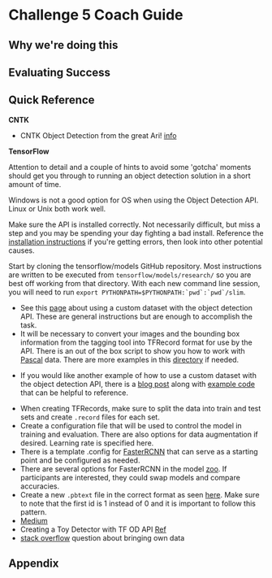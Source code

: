 # Challenge 5 Coach Guide

## Why we're doing this

## Evaluating Success

## Quick Reference

**CNTK**

* CNTK Object Detection from the great Ari! [info](https://github.com/CatalystCode/CVWorkshop/blob/master/%234%20Policy%20Detection%20with%20Faster%20RCNN.ipynb)

**TensorFlow**

Attention to detail and a couple of hints to avoid some 'gotcha' moments should get you through to running an object detection solution in a short amount of time.

Windows is not a good option for OS when using the Object Detection API. Linux or Unix both work well.

Make sure the API is installed correctly. Not necessarily difficult, but miss a step and you may be spending your day fighting a bad install. Reference the [installation instructions](https://github.com/tensorflow/models/blob/master/research/object_detection/g3doc/installation.md) if you're getting errors, then look into other potential causes.

Start by cloning the tensorflow/models GitHub repository. Most instructions are written to be executed from `tensorflow/models/research/` so you are best off working from that directory. With each new command line session, you will need to run ```export PYTHONPATH=$PYTHONPATH:`pwd`:`pwd`/slim```.

* See this [page](https://github.com/tensorflow/models/blob/master/research/object_detection/g3doc/using_your_own_dataset.md) about using a custom dataset with the object detection API. These are general instructions but are enough to accomplish the task.
* It will be necessary to convert your images and the bounding box information from the tagging tool into TFRecord format for use by the API. There is an out of the box script to show you how to work with [Pascal](https://github.com/tensorflow/models/blob/master/research/object_detection/dataset_tools/create_pascal_tf_record.py) data. There are more examples in this [directory](https://github.com/tensorflow/models/tree/master/research/object_detection/dataset_tools) if needed.
- If you would like another example of how to use a custom dataset with the object detection API, there is a [blog post](https://towardsdatascience.com/how-to-train-your-own-object-detector-with-tensorflows-object-detector-api-bec72ecfe1d9) along with [example code](https://github.com/datitran/raccoon_dataset) that can be helpful to reference.
* When creating TFRecords, make sure to split the data into train and test sets and create `.record` files for each set.
* Create a configuration file that will be used to control the model in training and evaluation. There are also options for data augmentation if desired. Learning rate is specified here.
* There is a template .config for [FasterRCNN](https://github.com/tensorflow/models/blob/master/research/object_detection/faster_rcnn_inception_resnet_v2_atrous_oid.config) that can serve as a starting point and be configured as needed.
* There are several options for FasterRCNN in the model [zoo](https://github.com/tensorflow/models/blob/master/research/object_detection/g3doc/detection_model_zoo.md). If participants are interested, they could swap models and compare accuracies.
* Create a new `.pbtext` file in the correct format as seen [here](https://github.com/tensorflow/models/blob/master/research/object_detection/data/pascal_label_map.pbtxt). Make sure to note that the first id is 1 instead of 0 and it is important to follow this pattern.
* [Medium](https://medium.com/@WuStangDan/step-by-step-tensorflow-object-detection-api-tutorial-part-1-selecting-a-model-a02b6aabe39e)
* Creating a Toy Detector with TF OD API [Ref](https://towardsdatascience.com/building-a-toy-detector-with-tensorflow-object-detection-api-63c0fdf2ac95)
* [stack overflow](https://stackoverflow.com/questions/44973184/train-tensorflow-object-detection-on-own-dataset?noredirect=1&lq=1) question about bringing own data

## Appendix

